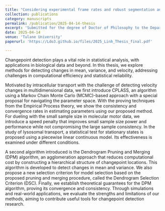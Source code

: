 ```yaml
---
title: "Considering experimental frame rates and robust segmentation analysis of piecewise-linear microparticle trajectories"
collection: publications
category: manuscripts
permalink: /publication/2025-04-14-thesis
excerpt: 'Submitted for the degree of Doctor of Philosophy to the Department of Mathematics'
date: 2025-04-14
venue: 'Tulane University'
paperurl: 'https://Ldo3.github.io/files/2025_Linh_Thesis_final.pdf'

---
```


Changepoint detection plays a vital role in statistical analysis, with applications in biological data and beyond. In this thesis, we explore methods for detecting changes in mean, variance, and velocity, addressing challenges in computational efficiency and statistical reliability. 

Motivated by intracellular transport with the challenge of detecting velocity changes in multidimensional data, we first introduce CPLASS, an algorithm using a Markov Chain Monte Carlo (MCMC)-based approach with a special proposal for navigating the parameter space. With the proving techniques from the Empirical Process theory, we show the consistency and convergence rates in estimating parameters using our proposed method. For dueling with the small sample size in molecular motor data, we introduce a speed penalty that improves small sample size power and performance while not compromising the large sample consistency. In the study of lysosomal transport, a statistical test for stationary states is proposed using a piecewise linear continuous model. Its effectiveness is examined under different conditions. 

A second algorithm introduced is the Dendrogram Pruning and Merging (DPM) algorithm, an agglomeration approach that reduces computational cost by constructing a hierarchical structure of changepoint locations. This algorithm is developed to detect changes in mean and variance. We also propose a new selection criterion for model selection based on the proposed pruning and merging procedure, called the Dendrogram Selection Criterion (DSC). Finally, we establish theoretical guarantees for the DPM algorithm, proving its convergence and consistency. Through simulations and real-world applications, we evaluate the strengths and limitations of our methods, aiming to contribute useful tools for changepoint detection research.